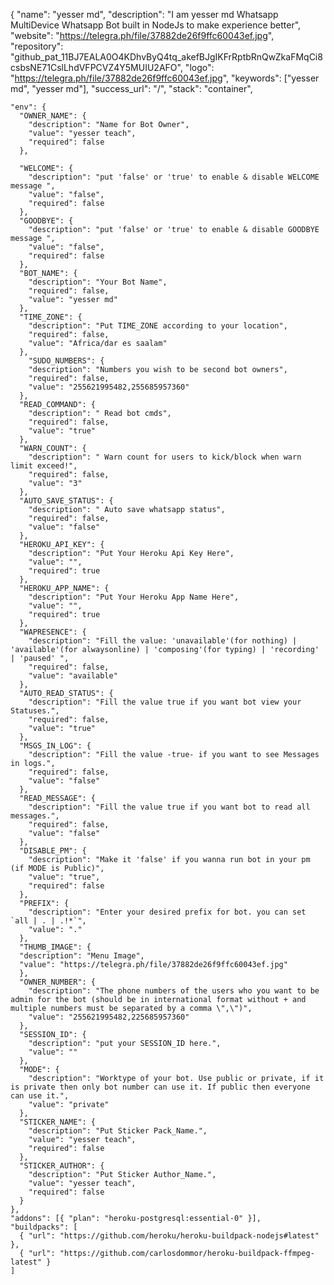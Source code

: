 {
    "name": "yesser md",
    "description": "I am yesser md Whatsapp MultiDevice Whatsapp Bot built in NodeJs to make experience better",
    "website": "https://telegra.ph/file/37882de26f9ffc60043ef.jpg",
    "repository": "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",
    "logo": "https://telegra.ph/file/37882de26f9ffc60043ef.jpg",
    "keywords": ["yesser md", "yesser md"],
    "success_url": "/",
    "stack": "container",
  
    "env": {
      "OWNER_NAME": {
        "description": "Name for Bot Owner",
        "value": "yesser teach",
        "required": false
      },
  
      "WELCOME": {
        "description": "put 'false' or 'true' to enable & disable WELCOME message ",
        "value": "false",
        "required": false
      },
      "GOODBYE": {
        "description": "put 'false' or 'true' to enable & disable GOODBYE message ",
        "value": "false",
        "required": false
      },
      "BOT_NAME": {
        "description": "Your Bot Name",
        "required": false,
        "value": "yesser md"
      },
      "TIME_ZONE": {
        "description": "Put TIME_ZONE according to your location",
        "required": false,
        "value": "Africa/dar es saalam"
      },
        "SUDO_NUMBERS": {
        "description": "Numbers you wish to be second bot owners",
        "required": false,
        "value": "255621995482,255685957360"
      },
      "READ_COMMAND": {
        "description": " Read bot cmds",
        "required": false,
        "value": "true"
      },
      "WARN_COUNT": {
        "description": " Warn count for users to kick/block when warn limit exceed!",
        "required": false,
        "value": "3"
      },
      "AUTO_SAVE_STATUS": {
        "description": " Auto save whatsapp status",
        "required": false,
        "value": "false"
      },
      "HEROKU_API_KEY": {
        "description": "Put Your Heroku Api Key Here",
        "value": "",
        "required": true
      },
      "HEROKU_APP_NAME": {
        "description": "Put Your Heroku App Name Here",
        "value": "",
        "required": true
      },
      "WAPRESENCE": {
        "description": "Fill the value: 'unavailable'(for nothing) | 'available'(for alwaysonline) | 'composing'(for typing) | 'recording' | 'paused' ",
        "required": false,
        "value": "available"
      },
      "AUTO_READ_STATUS": {
        "description": "Fill the value true if you want bot view your Statuses.",
        "required": false,
        "value": "true"
      },
      "MSGS_IN_LOG": {
        "description": "Fill the value -true- if you want to see Messages in logs.",
        "required": false,
        "value": "false"
      },
      "READ_MESSAGE": {
        "description": "Fill the value true if you want bot to read all messages.",
        "required": false,
        "value": "false"
      },
      "DISABLE_PM": {
        "description": "Make it 'false' if you wanna run bot in your pm (if MODE is Public)",
        "value": "true",
        "required": false
      },
      "PREFIX": {
        "description": "Enter your desired prefix for bot. you can set `all | . | .!*`",
        "value": "."
      },
      "THUMB_IMAGE": {
      "description": "Menu Image",
      "value": "https://telegra.ph/file/37882de26f9ffc60043ef.jpg"
      },
      "OWNER_NUMBER": {
        "description": "The phone numbers of the users who you want to be admin for the bot (should be in international format without + and multiple numbers must be separated by a comma \",\")",
        "value": "255621995482,225685957360"
      },
      "SESSION_ID": {
        "description": "put your SESSION_ID here.",
        "value": ""
      },
      "MODE": {
        "description": "Worktype of your bot. Use public or private, if it is private then only bot number can use it. If public then everyone can use it.",
        "value": "private"
      },
      "STICKER_NAME": {
        "description": "Put Sticker Pack_Name.",
        "value": "yesser teach",
        "required": false
      },
      "STICKER_AUTHOR": {
        "description": "Put Sticker Author_Name.",
        "value": "yesser teach",
        "required": false
      }
    },
    "addons": [{ "plan": "heroku-postgresql:essential-0" }],
    "buildpacks": [
      { "url": "https://github.com/heroku/heroku-buildpack-nodejs#latest" },
      { "url": "https://github.com/carlosdommor/heroku-buildpack-ffmpeg-latest" }
    ]
  
